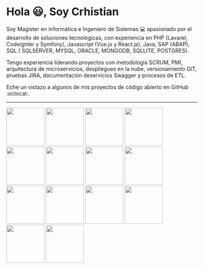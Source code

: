 # Hola :smiley:, Soy Crhistian

Soy Magister en informática e Ingeniero de Sistemas :computer: apasionado por el desarrollo de soluciones tecnológicas, con experiencia en PHP (Lavarel, Codeignter y Symfony), Javascript (Vue.js y React.js), Java, SAP (ABAP), SQL ( SQLSERVER, MYSQL, ORACLE, MONGODB, SQLLITE, POSTGRES).

Tengo experiencia liderando proyectos con metodología SCRUM, PMI, arquitectura de microservicios, despliegues en la nube, versionamiento GIT, pruebas JIRA, documentación deservicios Swagger y procesos de ETL.

Eche un vistazo a algunos de mis proyectos de código abierto en GitHub :octocat:.

<hr />
<div class="row">
  <img src="https://cygcolombia.com/imggit/codeigniter.png" width="100">
  <img src="https://cygcolombia.com/imggit/flutter-logo-sharing.png" width="100">
  <img src="https://cygcolombia.com/imggit/laravel.png" width="100">
  <img src="https://cygcolombia.com/imggit/oracle.png" width="100">
  <img src="https://cygcolombia.com/imggit/java.jpg" width="100">
  <img src="https://cygcolombia.com/imggit/springboot.jpg" width="100">
  <img src="https://cygcolombia.com/imggit/php.jpg" width="100">
  <img src="https://cygcolombia.com/imggit/dart.jpg" width="100">
  <img src="https://cygcolombia.com/imggit/sqlserver.jpg" width="100">
  <img src="https://cygcolombia.com/imggit/mysql.jpg" width="100">
  <img src="https://cygcolombia.com/imggit/possgress.jpg" width="100">
  <img src="https://cygcolombia.com/imggit/sqllite.jpg" width="100">
  <img src="https://cygcolombia.com/imggit/rectjs.jpg" width="100">
  <img src="https://cygcolombia.com/imggit/vue.jpg" width="100">
</div>
